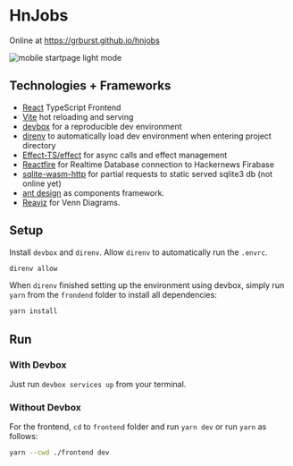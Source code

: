 # HnJobs

Online at https://grburst.github.io/hnjobs

![mobile startpage light mode](https://github.com/grburst/hnjobs/blob/main/doc/assets/screenshots/mobile_startpage_lm.png.jpg?raw=true)


## Technologies + Frameworks

- [React](https://react.dev/) TypeScript Frontend
- [Vite](https://vitejs.dev/) hot reloading and serving
- [devbox](https://github.com/jetify-com/devbox) for a reproducible dev environment
- [direnv](https://github.com/direnv/direnv) to automatically load dev environment when entering project directory
- [Effect-TS/effect](https://github.com/Effect-TS/effect) for async calls and effect management
- [Reactfire](https://github.com/FirebaseExtended/reactfire/blob/main/docs/quickstart.md) for Realtime Database connection to Hackernews Firabase
- [sqlite-wasm-http](https://github.com/mmomtchev/sqlite-wasm-http#readme) for partial requests to static served sqlite3 db (not online yet)
- [ant design](https://github.com/ant-design/ant-design) as components framework.
- [Reaviz](https://github.com/reaviz/reaviz) for Venn Diagrams.

## Setup

Install `devbox` and `direnv`.
Allow `direnv` to automatically run the `.envrc`.

```bash
direnv allow
```

When `direnv` finished setting up the environment using devbox, simply run `yarn` from the `frondend` folder to install all dependencies:
```bash
yarn install
```

## Run

### With Devbox
Just run `devbox services up` from your terminal.

### Without Devbox

For the frontend, `cd` to `frontend` folder and run `yarn dev` or run `yarn` as follows:
```bash
yarn --cwd ./frontend dev
```
